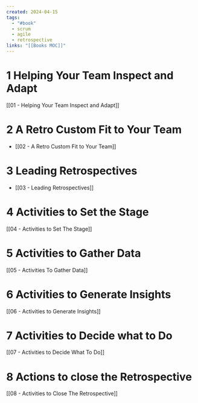 ```yaml
---
created: 2024-04-15
tags:
  - "#book"
  - scrum
  - agile
  - retrospective
links: "[[Books MOC]]"
---
```

# 1 Helping Your Team Inspect and Adapt

[[01 - Helping Your Team Inspect and Adapt]]

# 2 A Retro Custom Fit to Your Team

- [[02 - A Retro Custom Fit to Your Team]]

# 3 Leading Retrospectives

- [[03 - Leading Retrospectives]]

# 4 Activities to Set the Stage

[[04 - Activities to Set The Stage]]

# 5 Activities to Gather Data

[[05 - Activities To Gather Data]]

# 6 Activities to Generate Insights

[[06 - Activities to Generate Insights]]

# 7 Activities to Decide what to Do

[[07 - Activities to Decide What To Do]]

# 8 Actions to close the Retrospective

[[08 - Activities to Close The Retrospective]]
